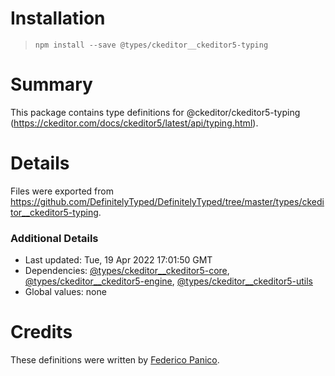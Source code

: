 # Installation
> `npm install --save @types/ckeditor__ckeditor5-typing`

# Summary
This package contains type definitions for @ckeditor/ckeditor5-typing (https://ckeditor.com/docs/ckeditor5/latest/api/typing.html).

# Details
Files were exported from https://github.com/DefinitelyTyped/DefinitelyTyped/tree/master/types/ckeditor__ckeditor5-typing.

### Additional Details
 * Last updated: Tue, 19 Apr 2022 17:01:50 GMT
 * Dependencies: [@types/ckeditor__ckeditor5-core](https://npmjs.com/package/@types/ckeditor__ckeditor5-core), [@types/ckeditor__ckeditor5-engine](https://npmjs.com/package/@types/ckeditor__ckeditor5-engine), [@types/ckeditor__ckeditor5-utils](https://npmjs.com/package/@types/ckeditor__ckeditor5-utils)
 * Global values: none

# Credits
These definitions were written by [Federico Panico](https://github.com/fedemp).
